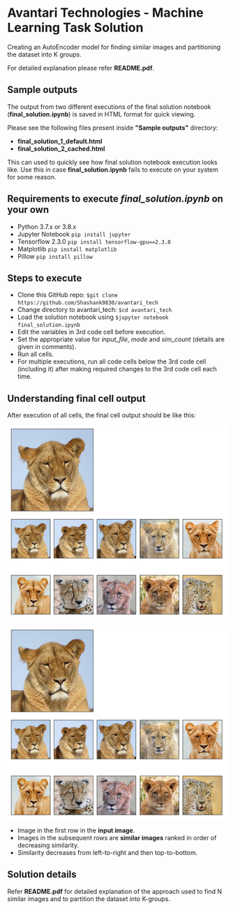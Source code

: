 # Avantari Technologies - Machine Learning Task Solution

Creating an AutoEncoder model for finding similar images and partitioning the dataset into K groups.

For detailed explanation please refer **README.pdf**.

## Sample outputs

The output from two different executions of the final solution notebook (**final_solution.ipynb**) is saved in HTML format for quick  viewing.

Please see the following files present inside **"Sample outputs"** directory:

* **final_solution_1_default.html**
* **final_solution_2_cached.html**

This can used to quickly see how final solution notebook execution looks like. Use this in case **final_solution.ipynb** fails to execute on your system for some reason.

## Requirements to execute *final_solution.ipynb* on your own

* Python 3.7.x or 3.8.x
* Jupyter Notebook ```pip install jupyter```
* Tensorflow 2.3.0 ```pip install tensorflow-gpu==2.3.0```
* Matplotlib ```pip install matplotlib```
* Pillow ```pip install pillow```

## Steps to execute

* Clone this GitHub repo: ```$git clone https://github.com/Shashank9830/avantari_tech```
* Change directory to avantari_tech: ```$cd avantari_tech```
* Load the solution notebook using ```$jupyter notebook final_solution.ipynb```
* Edit the variables in 3rd code cell before execution.
* Set the appropriate value for *input_file*, *mode* and *sim_count* (details are given in comments).
* Run all cells.
* For multiple executions, run all code cells below the 3rd code cell (including it) after making required changes to the 3rd code cell each time.

## Understanding final cell output
After execution of all cells, the final cell output should be like this:

![10 images similar to 46.jpg](https://github.com/Shashank9830/avantari_tech/blob/master/Sample%20outputs/img1.PNG "DEFAULT mode output")

![10 images similar to image 397](https://github.com/Shashank9830/avantari_tech/blob/master/Sample%20outputs/img1.PNG "CACHED mode output")

* Image in the first row in the **input image**.
* Images in the subsequent rows are **similar images** ranked in order of decreasing similarity.
* Similarity decreases from left-to-right and then top-to-bottom.

## Solution details

Refer **README.pdf** for detailed explanation of the approach used to find N similar images and to partition the dataset into K-groups.

